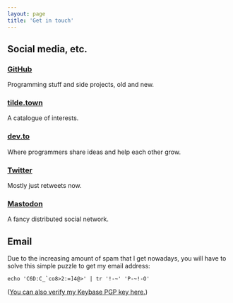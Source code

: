 ```yaml
---
layout: page
title: 'Get in touch'
---
```


## Social media, etc.

### [GitHub](https://github.com/resir014)

Programming stuff and side projects, old and new.

### [tilde.town](https://tilde.town/~resir014/)

A catalogue of interests.

### [dev.to](https://dev.to/resir014)

Where programmers share ideas and help each other grow.

### [Twitter](https://twitter.com/resir014)

Mostly just retweets now.

### [Mastodon](/mastodon)

A fancy distributed social network.

## Email

Due to the increasing amount of spam that I get nowadays, you will have to solve this simple puzzle to get my email address:

```
echo 'C6D:C_`co8>2:=]4@>' | tr '!-~' 'P-~!-O'
```

([You can also verify my Keybase PGP key here.](https://keybase.io/resir014))
